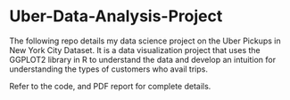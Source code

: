 # Uber-Data-Analysis-Project

The following repo details my data science project on the Uber Pickups in New York City Dataset. It is a data visualization project that uses the GGPLOT2 library in R to understand the data and develop an intuition for understanding the types of customers who avail trips.

Refer to the code, and PDF report for complete details.
